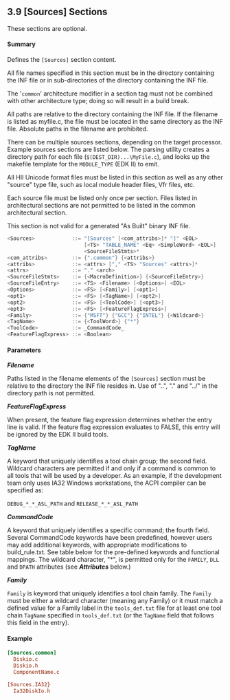 <!--- @file
  3.9 [Sources] Sections

  Copyright (c) 2007-2019, Intel Corporation. All rights reserved.<BR>

  Redistribution and use in source (original document form) and 'compiled'
  forms (converted to PDF, epub, HTML and other formats) with or without
  modification, are permitted provided that the following conditions are met:

  1) Redistributions of source code (original document form) must retain the
     above copyright notice, this list of conditions and the following
     disclaimer as the first lines of this file unmodified.

  2) Redistributions in compiled form (transformed to other DTDs, converted to
     PDF, epub, HTML and other formats) must reproduce the above copyright
     notice, this list of conditions and the following disclaimer in the
     documentation and/or other materials provided with the distribution.

  THIS DOCUMENTATION IS PROVIDED BY TIANOCORE PROJECT "AS IS" AND ANY EXPRESS OR
  IMPLIED WARRANTIES, INCLUDING, BUT NOT LIMITED TO, THE IMPLIED WARRANTIES OF
  MERCHANTABILITY AND FITNESS FOR A PARTICULAR PURPOSE ARE DISCLAIMED. IN NO
  EVENT SHALL TIANOCORE PROJECT  BE LIABLE FOR ANY DIRECT, INDIRECT, INCIDENTAL,
  SPECIAL, EXEMPLARY, OR CONSEQUENTIAL DAMAGES (INCLUDING, BUT NOT LIMITED TO,
  PROCUREMENT OF SUBSTITUTE GOODS OR SERVICES; LOSS OF USE, DATA, OR PROFITS;
  OR BUSINESS INTERRUPTION) HOWEVER CAUSED AND ON ANY THEORY OF LIABILITY,
  WHETHER IN CONTRACT, STRICT LIABILITY, OR TORT (INCLUDING NEGLIGENCE OR
  OTHERWISE) ARISING IN ANY WAY OUT OF THE USE OF THIS DOCUMENTATION, EVEN IF
  ADVISED OF THE POSSIBILITY OF SUCH DAMAGE.

-->

## 3.9 [Sources] Sections

These sections are optional.

#### Summary

Defines the `[Sources]` section content.

All file names specified in this section must be in the directory containing
the INF file or in sub-directories of the directory containing the INF file.

The '`common`' architecture modifier in a section tag must not be combined with
other architecture type; doing so will result in a build break.

All paths are relative to the directory containing the INF file. If the
filename is listed as myfile.c, the file must be located in the same directory
as the INF file. Absolute paths in the filename are prohibited.

There can be multiple sources sections, depending on the target processor.
Example sources sections are listed below. The parsing utility creates a
directory path for each file (`$(DEST_DIR)...\MyFile.c`), and looks up the
makefile template for the `MODULE_TYPE` (EDK II) to
emit.

All HII Unicode format files must be listed in this section as well as any
other "source" type file, such as local module header files, Vfr files, etc.

Each source file must be listed only once per section. Files listed in
architectural sections are not permitted to be listed in the common
architectural section.

This section is not valid for a generated "As Built" binary INF file.

```c
<Sources>            ::= "[Sources" [<com_attribs>]* "]" <EOL>
                         [<TS> "TABLE_NAME" <Eq> <SimpleWord> <EOL>]
                         <SourceFileStmts>*
<com_attribs>        ::= {".common"} {<attribs>}
<attribs>            ::= <attrs> ["," <TS> "Sources" <attrs>]*
<attrs>              ::= "." <arch>
<SourceFileStmts>    ::= {<MacroDefinition>} {<SourceFileEntry>}
<SourceFileEntry>    ::= <TS> <Filename> [<Options>] <EOL>
<Options>            ::= <FS> [<Family>] [<opt1>]
<opt1>               ::= <FS> [<TagName>] [<opt2>]
<opt2>               ::= <FS> [<ToolCode>] [<opt3>]
<opt3>               ::= <FS> [<FeatureFlagExpress>]
<Family>             ::= {"MSFT"} {"GCC"} {"INTEL"} {<Wildcard>}
<TagName>            ::= {<ToolWord>} {"*"}
<ToolCode>           ::= _CommandCode_
<FeatureFlagExpress> ::= <Boolean>
```

#### Parameters

**_Filename_**

Paths listed in the filename elements of the `[Sources]` section must be
relative to the directory the INF file resides in. Use of "..", "." and "../"
in the directory path is not permitted.

**_FeatureFlagExpress_**

When present, the feature flag expression determines whether the entry line is
valid. If the feature flag expression evaluates to FALSE, this entry will be
ignored by the EDK II build tools.

**_TagName_**

A keyword that uniquely identifies a tool chain group; the second field.
Wildcard characters are permitted if and only if a command is common to all
tools that will be used by a developer. As an example, if the development team
only uses IA32 Windows workstations, the ACPI compiler can be specified as:

`DEBUG_*_*_ASL_PATH` and `RELEASE_*_*_ASL_PATH`

**_CommandCode_**

A keyword that uniquely identifies a specific command; the fourth field. Several
CommandCode keywords have been predefined, however users may add additional
keywords, with appropriate modifications to build_rule.txt. See table below for
the pre-defined keywords and functional mappings. The wildcard character,
"*", is permitted only for the `FAMILY`, `DLL` and `DPATH` attributes (see
**_Attributes_** below.)

**_Family_**

`Family` is keyword that uniquely identifies a tool chain family. The `Family`
must be either a wildcard character (meaning any Family) or it must match a
defined value for a Family label in the `tools_def.txt` file for at least one
tool chain `TagName` specified in `tools_def.txt` (or the `TagName` field that
follows this field in the entry).

#### Example

```ini
[Sources.common]
  Diskio.c
  Diskio.h
  ComponentName.c

[Sources.IA32}
  Ia32DiskIo.h
```
